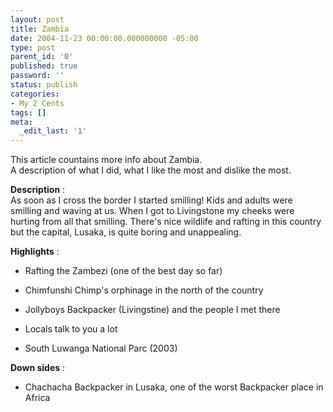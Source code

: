 ```yaml
---
layout: post
title: Zambia
date: 2004-11-23 00:00:00.000000000 -05:00
type: post
parent_id: '0'
published: true
password: ''
status: publish
categories:
- My 2 Cents
tags: []
meta:
  _edit_last: '1'
---
```

This article countains more info about Zambia.  
A description of what I did, what I like the most and dislike the most.

**Description** :  
As soon as I cross the border I started smilling! Kids and adults were smilling and waving at us. When I got to Livingstone my cheeks were hurting from all that smilling. There's nice wildlife and rafting in this country but the capital, Lusaka, is quite boring and unappealing.

**Highlights** :

- Rafting the Zambezi (one of the best day so far)

- Chimfunshi Chimp's orphinage in the north of the country

- Jollyboys Backpacker (Livingstine) and the people I met there

- Locals talk to you a lot

- South Luwanga National Parc (2003)

**Down sides** :

- Chachacha Backpacker in Lusaka, one of the worst Backpacker place in Africa

